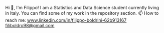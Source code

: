 Hi 👋, I'm Filippo!
I am a Statistics and Data Science student currently living in Italy.
You can find some of my work in the repository section.
📫 How to reach me:
www.linkedin.com/in/filippo-boldrini-62b913167
filiboldro98@gmail.com
<!---
filippo2206/filippo2206 is a ✨ special ✨ repository because its `README.md` (this file) appears on your GitHub profile.
You can click the Preview link to take a look at your changes.
--->
